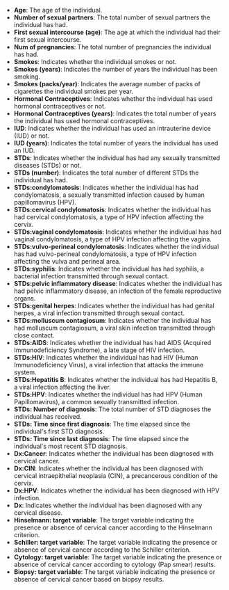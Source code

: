 - **Age**: The age of the individual.
- **Number of sexual partners**: The total number of sexual partners the individual has had.
- **First sexual intercourse (age)**: The age at which the individual had their first sexual intercourse.
- **Num of pregnancies**: The total number of pregnancies the individual has had.
- **Smokes**: Indicates whether the individual smokes or not.
- **Smokes (years)**: Indicates the number of years the individual has been smoking.
- **Smokes (packs/year)**: Indicates the average number of packs of cigarettes the individual smokes per year.
- **Hormonal Contraceptives**: Indicates whether the individual has used hormonal contraceptives or not.
- **Hormonal Contraceptives (years)**: Indicates the total number of years the individual has used hormonal contraceptives.
- **IUD**: Indicates whether the individual has used an intrauterine device (IUD) or not.
- **IUD (years)**: Indicates the total number of years the individual has used an IUD.
- **STDs**: Indicates whether the individual has had any sexually transmitted diseases (STDs) or not.
- **STDs (number)**: Indicates the total number of different STDs the individual has had.
- **STDs:condylomatosis**: Indicates whether the individual has had condylomatosis, a sexually transmitted infection caused by human papillomavirus (HPV).
- **STDs:cervical condylomatosis**: Indicates whether the individual has had cervical condylomatosis, a type of HPV infection affecting the cervix.
- **STDs:vaginal condylomatosis**: Indicates whether the individual has had vaginal condylomatosis, a type of HPV infection affecting the vagina.
- **STDs:vulvo-perineal condylomatosis**: Indicates whether the individual has had vulvo-perineal condylomatosis, a type of HPV infection affecting the vulva and perineal area.
- **STDs:syphilis**: Indicates whether the individual has had syphilis, a bacterial infection transmitted through sexual contact.
- **STDs:pelvic inflammatory disease**: Indicates whether the individual has had pelvic inflammatory disease, an infection of the female reproductive organs.
- **STDs:genital herpes**: Indicates whether the individual has had genital herpes, a viral infection transmitted through sexual contact.
- **STDs:molluscum contagiosum**: Indicates whether the individual has had molluscum contagiosum, a viral skin infection transmitted through close contact.
- **STDs:AIDS**: Indicates whether the individual has had AIDS (Acquired Immunodeficiency Syndrome), a late stage of HIV infection.
- **STDs:HIV**: Indicates whether the individual has had HIV (Human Immunodeficiency Virus), a viral infection that attacks the immune system.
- **STDs:Hepatitis B**: Indicates whether the individual has had Hepatitis B, a viral infection affecting the liver.
- **STDs:HPV**: Indicates whether the individual has had HPV (Human Papillomavirus), a common sexually transmitted infection.
- **STDs: Number of diagnosis**: The total number of STD diagnoses the individual has received.
- **STDs: Time since first diagnosis**: The time elapsed since the individual's first STD diagnosis.
- **STDs: Time since last diagnosis**: The time elapsed since the individual's most recent STD diagnosis.
- **Dx:Cancer**: Indicates whether the individual has been diagnosed with cervical cancer.
- **Dx:CIN**: Indicates whether the individual has been diagnosed with cervical intraepithelial neoplasia (CIN), a precancerous condition of the cervix.
- **Dx:HPV**: Indicates whether the individual has been diagnosed with HPV infection.
- **Dx**: Indicates whether the individual has been diagnosed with any cervical disease.
- **Hinselmann: target variable**: The target variable indicating the presence or absence of cervical cancer according to the Hinselmann criterion.
- **Schiller: target variable**: The target variable indicating the presence or absence of cervical cancer according to the Schiller criterion.
- **Cytology: target variable**: The target variable indicating the presence or absence of cervical cancer according to cytology (Pap smear) results.
- **Biopsy: target variable**: The target variable indicating the presence or absence of cervical cancer based on biopsy results.
